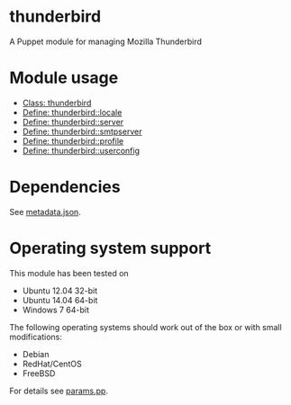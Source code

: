 # thunderbird

A Puppet module for managing Mozilla Thunderbird

# Module usage

* [Class: thunderbird](manifests/init.pp)
* [Define: thunderbird::locale](manifests/locale.pp)
* [Define: thunderbird::server](manifests/server.pp)
* [Define: thunderbird::smtpserver](manifests/smtpserver.pp)
* [Define: thunderbird::profile](manifests/profile.pp)
* [Define: thunderbird::userconfig](manifests/userconfig.pp)

# Dependencies

See [metadata.json](metadata.json).

# Operating system support

This module has been tested on

* Ubuntu 12.04 32-bit
* Ubuntu 14.04 64-bit
* Windows 7 64-bit

The following operating systems should work out of the box or with small 
modifications:

* Debian
* RedHat/CentOS
* FreeBSD

For details see [params.pp](manifests/params.pp).

